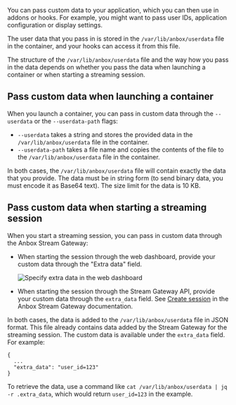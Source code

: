 You can pass custom data to your application, which you can then use in addons or hooks. For example, you might want to pass user IDs, application configuration or display settings.

The user data that you pass in is stored in the `/var/lib/anbox/userdata` file in the container, and your hooks can access it from this file.

The structure of the `/var/lib/anbox/userdata` file and the way how you pass in the data depends on whether you pass the data when launching a container or when starting a streaming session.

## Pass custom data when launching a container

When you launch a container, you can pass in custom data through the `--userdata` or the `--userdata-path` flags:

* `--userdata` takes a string and stores the provided data in the `/var/lib/anbox/userdata` file in the container.
* `--userdata-path` takes a file name and copies the contents of the file to the `/var/lib/anbox/userdata` file in the container.

In both cases, the `/var/lib/anbox/userdata` file will contain exactly the data that you provide. The data must be in string form (to send binary data, you must encode it as Base64 text). The size limit for the data is 10 KB.

## Pass custom data when starting a streaming session

When you start a streaming session, you can pass in custom data through the Anbox Stream Gateway:

* When starting the session through the web dashboard, provide your custom data through the "Extra data" field.

  ![Specify extra data in the web dashboard](https://assets.ubuntu.com/v1/16e9a133-manage_applications_extra-data.png)

* When starting the session through the Stream Gateway API, provide your custom data through the `extra_data` field. See [Create session](https://anbox-cloud.github.io/latest/anbox-stream-gateway/#/session/handle-new-session) in the Anbox Stream Gateway documentation.

In both cases, the data is added to the `/var/lib/anbox/userdata` file in JSON format. This file already contains data added by the Stream Gateway for the streaming session. The custom data is available under the `extra_data` field. For example:

```
{
  ...
  "extra_data": "user_id=123"
}
```

To retrieve the data, use a command like `cat /var/lib/anbox/userdata | jq -r .extra_data`, which would return `user_id=123` in the example.
